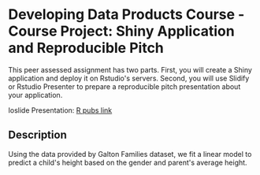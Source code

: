 # Developing Data Products Course - Course Project: Shiny Application and Reproducible Pitch
This peer assessed assignment has two parts. First, you will create a Shiny application and deploy it on Rstudio's servers. Second, you will use Slidify or Rstudio Presenter to prepare a reproducible pitch presentation about your application.


Ioslide Presentation: [R pubs link](https://rpubs.com/laxmi530/Shiny-Application-and-Reproducible-Pitch)

## Description

Using the data provided by Galton Families dataset, we fit a linear model to predict a child's height based on the gender and parent's average height.
